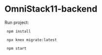 # OmniStack11-backend

Run project:

<code> npm install </code>

<code> npx knex migrate:latest </code>

<code> npm start </code>
